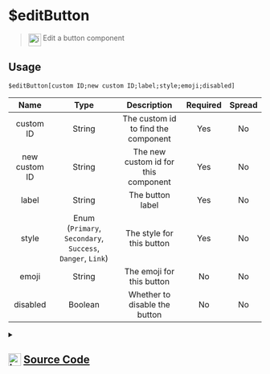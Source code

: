 # $editButton
> <img align="top" src="https://upload.wikimedia.org/wikipedia/commons/thumb/e/e4/Infobox_info_icon.svg/160px-Infobox_info_icon.svg.png?20150409153300" alt="image" width="25" height="auto"> Edit a button component
## Usage
```
$editButton[custom ID;new custom ID;label;style;emoji;disabled]
```
| Name | Type | Description | Required | Spread
| :---: | :---: | :---: | :---: | :---: |
custom ID | String | The custom id to find the component | Yes | No
new custom ID | String | The new custom id for this component | Yes | No
label | String | The button label | Yes | No
style | Enum (`Primary`, `Secondary`, `Success`, `Danger`, `Link`) | The style for this button | Yes | No
emoji | String | The emoji for this button | No | No
disabled | Boolean | Whether to disable the button | No | No
<details>
<summary>
    
## <img align="top" src="https://cdn4.iconfinder.com/data/icons/iconsimple-logotypes/512/github-512.png" alt="image" width="25" height="auto">  [Source Code](https://github.com/tryforge/ForgeScript-V2/blob/main/src/native/editButton.ts)
    
</summary>
    
```ts
import { ButtonBuilder, ButtonStyle } from "discord.js"
import { ArgType, NativeFunction, Return } from "../structures"

export default new NativeFunction({
    name: "$editButton",
    version: "1.0.7",
    description: "Edit a button component",
    unwrap: true,
    brackets: true,
    args: [
        {
            name: "custom ID",
            description: "The custom id to find the component",
            rest: false,
            type: ArgType.String,
            required: true,
        },
        {
            name: "new custom ID",
            description: "The new custom id for this component",
            rest: false,
            type: ArgType.String,
            required: true,
        },
        {
            name: "label",
            description: "The button label",
            rest: false,
            type: ArgType.String,
            required: true,
        },
        {
            name: "style",
            description: "The style for this button",
            enum: ButtonStyle,
            type: ArgType.Enum,
            required: true,
            rest: false,
        },
        {
            name: "emoji",
            rest: false,
            type: ArgType.String,
            description: "The emoji for this button",
        },
        {
            name: "disabled",
            rest: false,
            type: ArgType.Boolean,
            description: "Whether to disable the button",
        },
    ],
    execute(ctx, [oldId, id, label, style, emoji, disabled]) {
        const rowIndex = ctx.container.components.findIndex((x) =>
            x.components.some((x) => "custom_id" in x.data && x.data.custom_id === oldId)
        )
        if (rowIndex === -1) return Return.success()

        const btn = ctx.container.components[rowIndex].components.find(
            (x) => "custom_id" in x.data && x.data.custom_id === oldId
        ) as ButtonBuilder

        if (!btn) return Return.success()

        btn.setCustomId(id)
            .setDisabled(disabled || false)
            .setStyle(style)
            .setLabel(label)

        if (style === ButtonStyle.Link) btn.setURL(id)
        else btn.setCustomId(id)

        if (emoji) btn.setEmoji(emoji)

        return Return.success()
    },
})

```
    
</details>